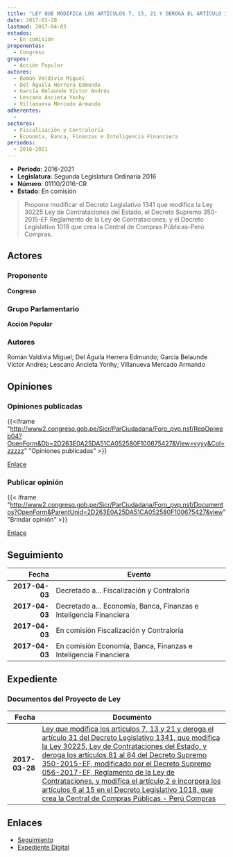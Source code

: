 ```yaml
---
title: "LEY QUE MODIFICA LOS ARTÍCULOS 7, 13, 21 Y DEROGA EL ARTÍCULO 31 DEL DECRETO LEGISLATIVO 1341 QUE MODIFICA LA LEY 30225 LEY DE CONTRATACIONES DEL ESTADO Y DEROGA LOS ARTÍCULOS 81 AL 84 DEL D.S. 350-2015-EF MODIFICADO POR EL DECRETO SUPREMO 056-2017-EF REGLAMENTO DE LA LEY DE CONTRATACIONES, Y MODIFICA EL ARTÍCULO 2 E INCORPORA LOS ARTÍCULOS 6 AL 15 EN EL DECRETO LEGISLATIVO 1018 QUE CREA LA CENTRAL DE COMPRAS PÚBLICAS-PERÚ COMPRAS"
date: 2017-03-28
lastmod: 2017-04-03
estados: 
  - En comisión
proponentes: 
  - Congreso
grupos: 
  - Acción Popular
autores: 
  - Román Valdivia Miguel
  - Del Águila Herrera Edmundo
  - García Belaunde Víctor Andrés
  - Lescano Ancieta Yonhy
  - Villanueva Mercado Armando
adherentes: 
  - 
sectores: 
  - Fiscalización y Contraloría
  - Economía, Banca, Finanzas e Inteligencia Financiera
periodos: 
  - 2016-2021
---
```


- **Periodo**: 2016-2021
- **Legislatura**: Segunda Legislatura Ordinaria 2016
- **Número**: 01110/2016-CR
- **Estado**: En comisión

> Propone modificar el Decreto Legislativo 1341 que modifica la Ley 30225 Ley de Contrataciones del Estado, el Decreto Supremo 350-2015-EF Reglamento de la Ley de Contrataciones; y el Decreto Legislativo 1018 que crea la Central de Compras Públicas-Perú Compras.


## Actores

### Proponente

**Congreso**

### Grupo Parlamentario

**Acción Popular**

### Autores

Román Valdivia Miguel; Del Águila Herrera Edmundo; García Belaunde Víctor Andrés; Lescano Ancieta Yonhy; Villanueva Mercado Armando


## Opiniones

### Opiniones publicadas

{{<iframe "http://www2.congreso.gob.pe/Sicr/ParCiudadana/Foro_pvp.nsf/RepOpiweb04?OpenForm&Db=2D263E0A25DA51CA052580F100675427&View=yyyy&Col=zzzzz" "Opiniones publicadas" >}}

[Enlace](http://www2.congreso.gob.pe/Sicr/ParCiudadana/Foro_pvp.nsf/RepOpiweb04?OpenForm&Db=2D263E0A25DA51CA052580F100675427&View=yyyy&Col=zzzzz)
### Publicar opinión

{{< iframe "http://www2.congreso.gob.pe/Sicr/ParCiudadana/Foro_pvp.nsf/Documentos?OpenForm&ParentUnid=2D263E0A25DA51CA052580F100675427&view" "Brindar opinión" >}}

[Enlace](http://www2.congreso.gob.pe/Sicr/ParCiudadana/Foro_pvp.nsf/Documentos?OpenForm&ParentUnid=2D263E0A25DA51CA052580F100675427&view)

## Seguimiento

| Fecha | Evento |
|------:|--------|
| **2017-04-03** | Decretado a... Fiscalización y Contraloría|
| **2017-04-03** | Decretado a... Economía, Banca, Finanzas e Inteligencia Financiera|
| **2017-04-03** | En comisión Fiscalización y Contraloría|
| **2017-04-03** | En comisión Economía, Banca, Finanzas e Inteligencia Financiera|


## Expediente


### Documentos del Proyecto de Ley

| Fecha | Documento |
|------:|--------|
| **2017-03-28** | [Ley que modifica los artículos 7, 13 y 21 y deroga el artículo 31 del Decreto Legislativo 1341, que modifica la Ley 30225, Ley de Contrataciones del Estado, y deroga los artículos 81 al 84 del Decreto Supremo 350-2015-EF, modificado por el Decreto Supremo 056-2017-EF, Reglamento de la Ley de Contrataciones, y modifica el artículo 2 e incorpora los artículos 6 al 15 en el Decreto Legislativo 1018, que crea la Central de Compras Públicas - Perú Compras](http://www.leyes.congreso.gob.pe/Documentos/2016_2021/Proyectos_de_Ley_y_de_Resoluciones_Legislativas/PL0111020170328..pdf) |

## Enlaces 

- [Seguimiento](http://www2.congreso.gob.pe/Sicr/TraDocEstProc/CLProLey2016.nsf/f7fff46988ca05b1052578e100829cc7/1a4e9047ce816031052580f100610bad?OpenDocument)
- [Expediente Digital](http://www2.congreso.gob.pe/Sicr/TraDocEstProc/CLProLey2016.nsf/f7fff46988ca05b1052578e100829cc7/1a4e9047ce816031052580f100610bad?OpenDocument&Click=05257FB7005EB655.eb71d0cf91d8294e05256cdf006b5706/$Body/0.1C6C)
